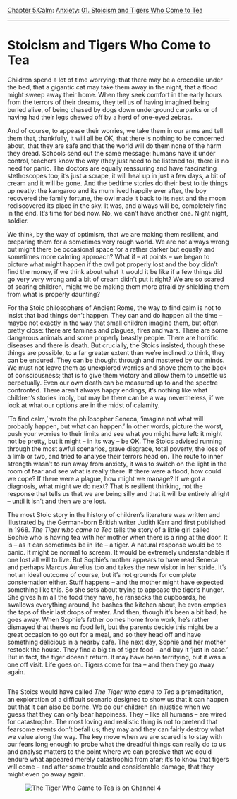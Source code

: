 [Chapter 5.Calm](https://www.theschooloflife.com/thebookoflife/category/calm/): [Anxiety](https://www.theschooloflife.com/thebookoflife/category/calm/anxiety/): [01. Stoicism and Tigers Who Come to Tea](https://www.theschooloflife.com/thebookoflife/stoicism-and-tigers-who-come-to-tea/)

* * *

# Stoicism and Tigers Who Come to Tea

Children spend a lot of time worrying: that there may be a crocodile under the bed, that a gigantic cat may take them away in the night, that a flood might sweep away their home. When they seek comfort in the early hours from the terrors of their dreams, they tell us of having imagined being buried alive, of being chased by dogs down underground carparks or of having had their legs chewed off by a herd of one-eyed zebras.&nbsp;

And of course, to appease their worries, we take them in our arms and tell them that, thankfully, it will all be OK, that there is nothing to be concerned about, that they are safe and that the world will do them none of the harm they dread. Schools send out the same message: humans have it under control, teachers know the way (they just need to be listened to), there is no need for panic. The doctors are equally reassuring and have fascinating stethoscopes too; it’s just a scrape, it will heal up in just a few days, a bit of cream and it will be gone. And the bedtime stories do their best to tie things up neatly: the kangaroo and its mum lived happily ever after, the boy recovered the family fortune, the owl made it back to its nest and the moon rediscovered its place in the sky. It was, and always will be, completely fine in the end. It’s time for bed now. No, we can’t have another one. Night night, soldier.

We think, by the way of optimism, that we are making them resilient, and preparing them for a sometimes very rough world. We are not always wrong but might there be occasional space for a rather darker but equally and sometimes more calming approach? What if – at points – we began to picture what might happen if the owl got properly lost and the boy didn’t find the money, if we think about what it would it be like if a few things did go very very wrong and a bit of cream didn’t put it right? We are so scared of scaring children, might we be making them more afraid by shielding them from what is properly daunting?

For the Stoic philosophers of Ancient Rome, the way to find calm is not to insist that bad things don’t happen. They can and do happen all the time – maybe not exactly in the way that small children imagine them, but often pretty close: there are famines and plagues, fires and wars. There are some dangerous animals and some properly beastly people. There are horrific diseases and there is death. But crucially, the Stoics insisted, though these things are possible, to a far greater extent than we’re inclined to think, they can be endured. They can be thought through and mastered by our minds. We must not leave them as unexplored worries and shove them to the back of consciousness; that is to give them victory and allow them to unsettle us perpetually. Even our own death can be measured up to and the spectre confronted. There aren’t always happy endings, it’s nothing like what children’s stories imply, but may be there can be a way nevertheless, if we look at what our options are in the midst of calamity.

‘To find calm,’ wrote the philosopher Seneca, ‘imagine not what will probably happen, but what can happen.’ In other words, picture the worst, push your worries to their limits and see what you might have left: it might not be pretty, but it might – in its way – be OK. The Stoics advised running through the most awful scenarios, grave disgrace, total poverty, the loss of a limb or two, and tried to analyse their terrors head on. The route to inner strength wasn’t to run away from anxiety, it was to switch on the light in the room of fear and see what is really there. If there were a flood, how could we cope? If there were a plague, how might we manage? If we got a diagnosis, what might we do next? That is resilient thinking, not the response that tells us that we are being silly and that it will be entirely alright – until it isn’t and then we are lost.

The most Stoic story in the history of children’s literature was written and illustrated by the German-born British writer Judith Kerr and first published in 1968. _The Tiger who came to Tea_ tells the story of a little girl called Sophie who is having tea with her mother when there is a ring at the door. It is – as it can sometimes be in life – a tiger. A natural response would be to panic. It might be normal to scream. It would be extremely understandable if one lost all will to live. But Sophie’s mother appears to have read Seneca and perhaps Marcus Aurelius too and takes the new visitor in her stride. It’s not an ideal outcome of course, but it’s not grounds for complete consternation either. Stuff happens – and the mother might have expected something like this. So she sets about trying to appease the tiger’s hunger. She gives him all the food they have, he ransacks the cupboards, he swallows everything around, he bashes the kitchen about, he even empties the taps of their last drops of water. And then, though it’s been a bit bad, he goes away. When Sophie’s father comes home from work, he’s rather dismayed that there’s no food left, but the parents decide this might be a great occasion to go out for a meal, and so they head off and have something delicious in a nearby cafe. The next day, Sophie and her mother restock the house. They find a big tin of tiger food – and buy it ‘just in case.’ But in fact, the tiger doesn’t return. It may have been terrifying, but it was a one off visit. Life goes on. Tigers come for tea – and then they go away again.

<figure class="aligncenter"><img src="https://lh5.googleusercontent.com/kXKY4xv7uqDtIt3GOeNj_UgGMt1SSDeOSZOqNxeVO0PC8timBhTa4bM6v-8gB7ftP2yEypVvZvtO5ZQX1Nk44OS4h4--A7iZky8tRFTXWBjv8TN45b-bGl6UNTHaLhx3qQkpgT7l" alt=""></figure>

The Stoics would have called _The Tiger who came to Tea_ a premeditation, an exploration of a difficult scenario designed to show us that it can happen but that it can also be borne. We do our children an injustice when we guess that they can only bear happiness. They – like all humans – are wired for catastrophe. The most loving and realistic thing is not to pretend that fearsome events don’t befall us; they may and they can fairly destroy what we value along the way. The key move when we are scared is to stay with our fears long enough to probe what the dreadful things can really do to us and analyse matters to the point where we can perceive that we could endure what appeared merely catastrophic from afar; it’s to know that tigers will come – and after some trouble and considerable damage, that they might even go away again.

<figure class="aligncenter"><img src="https://inews.co.uk/images-i.jpimedia.uk/imagefetch/https://inews.co.uk/wp-content/uploads/2019/12/The-Tiger-Who-Came-to-Tea-Still-055.jpg?width=640" alt="The Tiger Who Came to Tea is on Channel 4"></figure>
